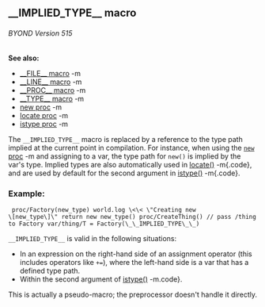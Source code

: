 ## \_\_IMPLIED_TYPE\_\_ macro 
###### BYOND Version 515
**See also:**
*   [\_\_FILE\_\_ macro](/ref/DM/preprocessor/__FILE__.md) -m
*   [\_\_LINE\_\_ macro](/ref/DM/preprocessor/__LINE__.md) -m
*   [\_\_PROC\_\_ macro](/ref/DM/preprocessor/__PROC__.md) -m
*   [\_\_TYPE\_\_ macro](/ref/DM/preprocessor/__TYPE__.md) -m
*   [new proc](/ref/proc/new.md) -m
*   [locate proc](/ref/proc/locate.md) -m
*   [istype proc](/ref/proc/istype.md) -m


The `__IMPLIED_TYPE__` macro is replaced by a reference to the
type path implied at the current point in compilation. For instance,
when using the [`new` proc](/ref/proc/new.md) -m and assigning to a var, the type
path for `new()` is implied by the var\'s type. Implied types are also
automatically used in [locate()](/ref/proc/locate.md) -m{.code}, and are used by
default for the second argument in [istype()](/ref/proc/istype.md) -m{.code}.
### Example:

```
 proc/Factory(new_type) world.log \<\< \"Creating new
\[new_type\]\" return new new_type() proc/CreateThing() // pass /thing
to Factory var/thing/T = Factory(\_\_IMPLIED_TYPE\_\_) 
```



`__IMPLIED_TYPE__` is valid in the following situations:
-   In an expression on the right-hand side of an assignment operator
    (this includes operators like `+=`), where the left-hand side is a
    var that has a defined type path.
-   Within the second argument of [istype()](/ref/proc/istype.md) -m.code}.


This is actually a pseudo-macro; the preprocessor doesn\'t
handle it directly.